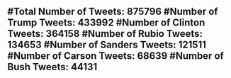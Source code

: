 #Total Number of Tweets: 875796 
#Number of Trump Tweets: 433992
#Number of Clinton Tweets: 364158
#Number of Rubio Tweets: 134653
#Number of Sanders Tweets: 121511
#Number of Carson Tweets: 68639
#Number of Bush Tweets: 44131
---
